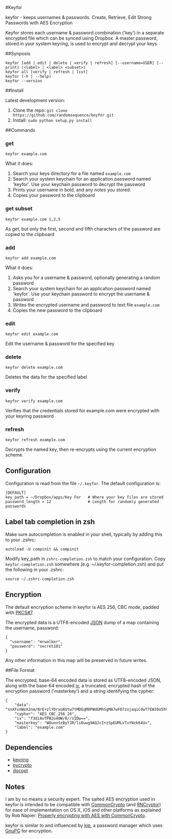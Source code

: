 #Keyfor

keyfor - keeps usernames & passwords. Create, Retrieve, Edit Strong Passwords with AES Encryption

Keyfor stores each username & password combination ('key') in a separate encrypted file which can be synced using Dropbox. A master password, stored in your system keyring, is used to encrypt and decrypt your keys.

##Synposis

    keyfor [add | edit | delete | verify | refresh] [--username=USER] [--print] (<label> | <label> <subset>)
    keyfor all [verify | refresh | list]
    keyfor (-h | --help)
    keyfor --version

##Install

Latest development version:

 1. Clone the repo: `git clone https://github.com/randomsequence/keyfor.git`
 2. Install: `sudo python setup.py install`

##Commands

### get

    keyfor example.com

What it does:

1. Search your keys directory for a file named `example.com`
2. Search your system keychain for an application password named 'keyfor'. Use your keychain password to decrypt the password
3. Prints your username in bold, and any notes you stored.
4. Copies your password to the clipboard

### get subset

    keyfor example.com 1,2,5

As get, but only the first, second and fifth characters of the password are copied to the clipboard

### add

    keyfor add example.com
    
What it does:    
    
1. Asks you for a username & password, optionally generating a random password
2. Search your system keychain for an application password named 'keyfor'. Use your keychain password to encrypt the username & password
3. Writes the encrypted username and password to text file `example.com`
4. Copies the new password to the clipboard

### edit

    keyfor edit example.com

Edit the username & password for the specified key

### delete

    keyfor delete example.com
    
Deletes the data for the specified label 

### verify

    keyfor verify example.com

Verifies that the credentials stored for example.com were encrypted with your keyring password

### refresh

    keyfor refresh example.com

Decrypts the named key, then re-encrypts using the current encryption scheme.

## Configuration

Configuration is read from the file `~/.keyfor`. The default configuration is:

    [DEFAULT]
    key_path = ~/Dropbox/apps/Key For   # Where your key files are stored
    password_length = 12                # Length for randomly generated passwords

## Label tab completion in zsh

Make sure autocompletion is enabled in your shell, typically by adding this to your .zshrc:

    autoload -U compinit && compinit

Modify key_path in `zshrc-completion.zsh` to match your configuration. Copy `keyfor-completion.zsh` somewhere (e.g. ~/.keyfor-completion.zsh)
and put the following in your .zshrc:

    source ~/.zshrc-completion.zsh

## Encryption

The default encryption scheme in keyfor is AES 256, CBC mode, padded with [PKCS#7][]. 

The encrypted data is a UTF8-encoded [JSON][] dump of a map containing the username, password:

    {
      "username": "mrwalker",
      "password": "secret101"
    }

Any other information in this map will be preserved in future writes.
    
[PKCS#7]: http://en.wikipedia.org/wiki/Padding_(cryptography)#PKCS7
[JSON]: http://json.org

##File Format

The encrypted, base-64 encoded data is stored as UTF8-encoded JSON, along with the base-64 encoded [iv](http://en.wikipedia.org/wiki/Initialisation_vector), a truncated, encrypted hash of the encryption password ('masterkey') and a string identifying the cypher:

    {
        "data": "snXFsnWoX2nm/NrE+zlYOrxUAVtw7tMDEqM8PWdGMhSgMA7wFO7zojaqiCdwT7EWJ0o5hVEdaOX7Wi1LGh7E3A==", 
        "cypher": "AES_CBC_256_16", 
        "iv": "f3diAvfPB2o40W/8//sIDw==", 
        "masterkey": "WOunnSzByYJR/ls0uwg9AQJcI+zSpEUMLvTxYNzk64U=", 
        "label": "example.com"
    }

## Dependencies

* [keyring](https://bitbucket.org/kang/python-keyring-lib)
* [pycrypto](https://www.dlitz.net/software/pycrypto/)
* [docopt](https://github.com/docopt/docopt)

## Notes

I am by no means a security expert. The salted AES encryption used in keyfor is intended to be compatible with [CommonCrypto][] (and [RNCryptor][]) for ease of implementation on OS X, iOS and other platforms as explained by Rob Napier: [Properly encrypting with AES with CommonCrypto](http://robnapier.net/blog/aes-commoncrypto-564).

keyfor is similar to and influenced by [kip][], a password manager which uses [GnuPG][] for encryption. 

[kip]: https://github.com/grahamking/kip
[GnuPG]: http://www.gnupg.org/
[CommonCrypto]: http://opensource.apple.com/source/CommonCrypto/
[RNCryptor]: https://github.com/rnapier/RNCryptor
